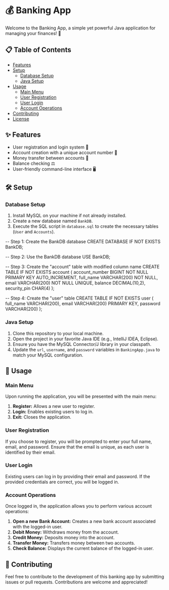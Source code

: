 # 💰 Banking App

Welcome to the Banking App, a simple yet powerful Java application for managing your finances! 🚀

## 📋 Table of Contents

- [Features](#features)
- [Setup](#setup)
  - [Database Setup](#database-setup)
  - [Java Setup](#java-setup)
- [Usage](#usage)
  - [Main Menu](#main-menu)
  - [User Registration](#user-registration)
  - [User Login](#user-login)
  - [Account Operations](#account-operations)
- [Contributing](#contributing)
- [License](#license)

## ✨ Features

- User registration and login system 📝
- Account creation with a unique account number 🔢
- Money transfer between accounts 💸
- Balance checking ⚖️
- User-friendly command-line interface 🖥️

## 🛠️ Setup

### Database Setup

1. Install MySQL on your machine if not already installed.
2. Create a new database named `BankDB`.
3. Execute the SQL script in `database.sql` to create the necessary tables (`User` and `Accounts`).

 -- Step 1: Create the BankDB database
CREATE DATABASE IF NOT EXISTS BankDB;

-- Step 2: Use the BankDB database
USE BankDB;

-- Step 3: Create the "account" table with modified column name
CREATE TABLE IF NOT EXISTS account (
    account_number BIGINT NOT NULL PRIMARY KEY AUTO_INCREMENT,
    full_name VARCHAR(200) NOT NULL,
    email VARCHAR(200) NOT NULL UNIQUE,
    balance DECIMAL(10,2),
    security_pin CHAR(4)
);

-- Step 4: Create the "user" table
CREATE TABLE IF NOT EXISTS user (
    full_name VARCHAR(200),
    email VARCHAR(200) PRIMARY KEY,
    password VARCHAR(200)
);


### Java Setup

1. Clone this repository to your local machine.
2. Open the project in your favorite Java IDE (e.g., IntelliJ IDEA, Eclipse).
3. Ensure you have the MySQL Connector/J library in your classpath.
4. Update the `url`, `username`, and `password` variables in `BankingApp.java` to match your MySQL configuration.

## 🚀 Usage

### Main Menu

Upon running the application, you will be presented with the main menu:

1. **Register:** Allows a new user to register.
2. **Login:** Enables existing users to log in.
3. **Exit:** Closes the application.

### User Registration

If you choose to register, you will be prompted to enter your full name, email, and password. Ensure that the email is unique, as each user is identified by their email.

### User Login

Existing users can log in by providing their email and password. If the provided credentials are correct, you will be logged in.

### Account Operations

Once logged in, the application allows you to perform various account operations:

1. **Open a new Bank Account:** Creates a new bank account associated with the logged-in user.
2. **Debit Money:** Withdraws money from the account.
3. **Credit Money:** Deposits money into the account.
4. **Transfer Money:** Transfers money between two accounts.
5. **Check Balance:** Displays the current balance of the logged-in user.

## 🤝 Contributing

Feel free to contribute to the development of this banking app by submitting issues or pull requests. Contributions are welcome and appreciated!
